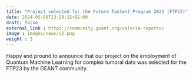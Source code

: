 ```yaml
---
title: "Project selected for the Future Tanlent Program 2023 (FTP23)"
date: 2024-05-08T13:29:15+02:00
draft: false
external_link : https://community.geant.org/valeria-repetto/
image : images/news/v2.png
weight : 3
---
```


Happy and pround to announce that our project on the employment of Quantum Machine Learning for complex tumoral data was selected for the FTP23 by the GEANT community. 